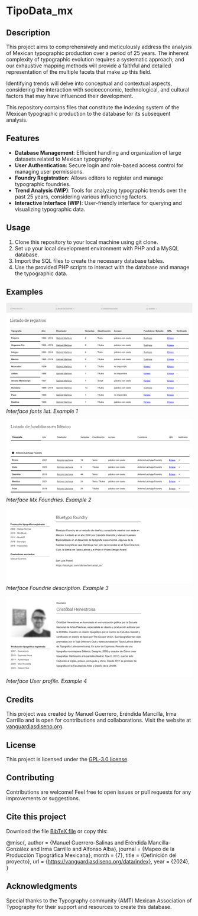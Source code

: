 # TipoData_mx

## Description

This project aims to comprehensively and meticulously address the analysis of Mexican typographic production over a period of 25 years. The inherent complexity of typographic evolution requires a systematic approach, and our exhaustive mapping methods will provide a faithful and detailed representation of the multiple facets that make up this field.

Identifying trends will delve into conceptual and contextual aspects, considering the interaction with socioeconomic, technological, and cultural factors that may have influenced their development.

This repository contains files that constitute the indexing system of the Mexican typographic production to the database for its subsequent analysis.


## Features

- **Database Management**: Efficient handling and organization of large datasets related to Mexican typography.
- **User Authentication**: Secure login and role-based access control for managing user permissions.
- **Foundry Registration**: Allows editors to register and manage typographic foundries.
- **Trend Analysis (WIP)**: Tools for analyzing typographic trends over the past 25 years, considering various influencing factors.
- **Interactive Interface (WIP)**: User-friendly interface for querying and visualizing typographic data.

## Usage

1. Clone this repository to your local machine using git clone.
2. Set up your local development environment with PHP and a MySQL database.
3. Import the SQL files to create the necessary database tables.
4. Use the provided PHP scripts to interact with the database and manage the typographic data.


## Examples

![Example 1](./resources/example1.png)
*Interface fonts list. Example 1*

![Example 2](./resources/example2.png)
*Interface Mx Foundries. Example 2*

![Example 3](./resources/example3.png)
*Interface Foundrie description. Example 3*

![Example 4](./resources/example4.png)
*Interface User profile. Example 4*



## Credits

This project was created by Manuel Guerrero, Eréndida Mancilla, Irma Carrillo and is open for contributions and collaborations. Visit the website at [vanguardiasdiseno.org](https://vanguardiasdiseno.org/site/archivos/326).


## License

This project is licensed under the [GPL-3.0 license](LICENSE).

## Contributing

Contributions are welcome! Feel free to open issues or pull requests for any improvements or suggestions.

## Cite this project
Download the file [BibTeX file](ref_DBTipoMx.bib) or copy this:

@misc{,
   author = {Manuel Guerrero-Salinas and Eréndida Mancilla-González and Irma Carrillo and Alfonso Alba},
   journal = {Mapeo de la Producción Tipográfica Mexicana},
   month = {7},
   title = {Definición del proyecto},
   url = {https://vanguardiasdiseno.org/data/index},
   year = {2024},
}



## Acknowledgments

Special thanks to the Typography community (AMT) Mexican Association of Typography for their support and resources to create this database.
